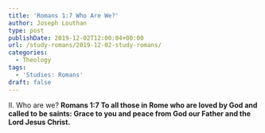 ```yaml
---
title: 'Romans 1:7 Who Are We?'
author: Joseph Louthan
type: post
publishDate: 2019-12-02T12:00:04+00:00
url: /study-romans/2019-12-02-study-romans/
categories:
  - Theology
tags:
  - 'Studies: Romans'
draft: false
---
```

II. Who are we?
**Romans 1:7 To all those in Rome who are loved by God and called to be saints: Grace to you and peace from God our Father and the Lord Jesus Christ.**